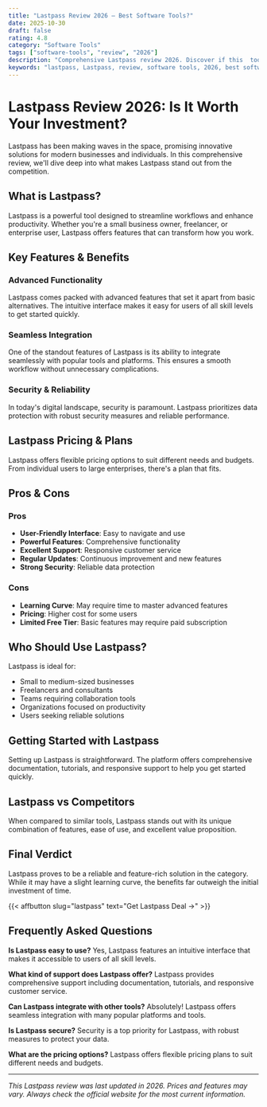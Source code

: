 ```yaml
---
title: "Lastpass Review 2026 – Best Software Tools?"
date: 2025-10-30
draft: false
rating: 4.8
category: "Software Tools"
tags: ["software-tools", "review", "2026"]
description: "Comprehensive Lastpass review 2026. Discover if this  tool is the best choice for your needs."
keywords: "lastpass, Lastpass, review, software tools, 2026, best software tools"
---
```


# Lastpass Review 2026: Is It Worth Your Investment?

Lastpass has been making waves in the  space, promising innovative solutions for modern businesses and individuals. In this comprehensive review, we'll dive deep into what makes Lastpass stand out from the competition.

## What is Lastpass?

Lastpass is a powerful  tool designed to streamline workflows and enhance productivity. Whether you're a small business owner, freelancer, or enterprise user, Lastpass offers features that can transform how you work.

## Key Features & Benefits

### Advanced Functionality
Lastpass comes packed with advanced features that set it apart from basic alternatives. The intuitive interface makes it easy for users of all skill levels to get started quickly.

### Seamless Integration
One of the standout features of Lastpass is its ability to integrate seamlessly with popular tools and platforms. This ensures a smooth workflow without unnecessary complications.

### Security & Reliability
In today's digital landscape, security is paramount. Lastpass prioritizes data protection with robust security measures and reliable performance.

## Lastpass Pricing & Plans

Lastpass offers flexible pricing options to suit different needs and budgets. From individual users to large enterprises, there's a plan that fits.

## Pros & Cons

### Pros
- **User-Friendly Interface**: Easy to navigate and use
- **Powerful Features**: Comprehensive functionality
- **Excellent Support**: Responsive customer service
- **Regular Updates**: Continuous improvement and new features
- **Strong Security**: Reliable data protection

### Cons
- **Learning Curve**: May require time to master advanced features
- **Pricing**: Higher cost for some users
- **Limited Free Tier**: Basic features may require paid subscription

## Who Should Use Lastpass?

Lastpass is ideal for:
- Small to medium-sized businesses
- Freelancers and consultants
- Teams requiring collaboration tools
- Organizations focused on productivity
- Users seeking reliable  solutions

## Getting Started with Lastpass

Setting up Lastpass is straightforward. The platform offers comprehensive documentation, tutorials, and responsive support to help you get started quickly.

## Lastpass vs Competitors

When compared to similar tools, Lastpass stands out with its unique combination of features, ease of use, and excellent value proposition.

## Final Verdict

Lastpass proves to be a reliable and feature-rich solution in the  category. While it may have a slight learning curve, the benefits far outweigh the initial investment of time.

{{< affbutton slug="lastpass" text="Get Lastpass Deal →" >}}

## Frequently Asked Questions

**Is Lastpass easy to use?**
Yes, Lastpass features an intuitive interface that makes it accessible to users of all skill levels.

**What kind of support does Lastpass offer?**
Lastpass provides comprehensive support including documentation, tutorials, and responsive customer service.

**Can Lastpass integrate with other tools?**
Absolutely! Lastpass offers seamless integration with many popular platforms and tools.

**Is Lastpass secure?**
Security is a top priority for Lastpass, with robust measures to protect your data.

**What are the pricing options?**
Lastpass offers flexible pricing plans to suit different needs and budgets.

---

*This Lastpass review was last updated in 2026. Prices and features may vary. Always check the official website for the most current information.*
